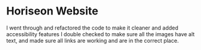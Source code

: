 # Horiseon Website
 
 I went through and refactored the code to make it cleaner and added accessibility features I double checked to make sure all the images have alt text, and made sure all links are working and are in the correct place.
